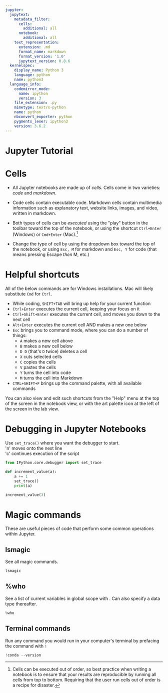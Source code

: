 ```yaml
---
jupyter:
  jupytext:
    metadata_filter:
      cells:
        additional: all
      notebook:
        additional: all
    text_representation:
      extension: .md
      format_name: markdown
      format_version: '1.0'
      jupytext_version: 0.8.6
  kernelspec:
    display_name: Python 3
    language: python
    name: python3
  language_info:
    codemirror_mode:
      name: ipython
      version: 3
    file_extension: .py
    mimetype: text/x-python
    name: python
    nbconvert_exporter: python
    pygments_lexer: ipython3
    version: 3.6.2
---
```


# Jupyter Tutorial


# Cells

- All Jupyter notebooks are made up of _cells_. Cells come in two varieties: _code_ and _markdown_.  

- Code cells contain executable code. Markdown cells contain multimedia information such as explanatory text, website links, images, and video, written in markdown.  

- Both types of cells can be _executed_ using the "play" button in the toolbar toward the top of the notebook, or using the shortcut `Ctrl+Enter` (Windows) or `Cmd+Enter` (Mac).[^1]

- Change the type of cell by using the dropdown box toward the top of the notebook, or using `Esc, M` for markdown and `Esc, Y` for code (that means pressing Escape _then_ M, etc.)

[^1]: Cells can be executed out of order, so best practice when writing a notebook is to ensure that your results are reproducible by running all cells from top to bottom. Requiring that the user run cells out of order is a recipe for disaster.


# Helpful shortcuts
All of the below commands are for Windows installations. Mac will likely substitute `Cmd` for `Ctrl`.
- While coding, `SHIFT+TAB` will bring up help for your current function
- `Ctrl+Enter` executes the current cell, keeping your focus on it
- `Ctrl+Shift+Enter` executes the current cell, and moves you down to the next cell
- `Alt+Enter` executes the current cell AND makes a new one below
- `Esc` brings you to command mode, where you can do a number of things:
    - `A` makes a new cell above
    - `B` makes a new cell below
    - `D D` (that's `D` twice) deletes a cell
    - `X` cuts selected cells
    - `C` copies the cells
    - `V` pastes the cells
    - `Y` turns the cell into code
    - `M` turns the cell into Markdown
- `CTRL+SHIFT+F` brings up the command palette, with all available commands

<div class="alert alert-block alert-info">
You can also view and edit such shortcuts from the "Help" menu at the top of the screen in the notebook view, or with the art palette icon at the left of the screen in the lab view.
</div>


# Debugging in Jupyter Notebooks
Use `set_trace()` where you want the debugger to start.<br>
'n' moves onto the next line<br>
'c' continues execution of the script

```python
from IPython.core.debugger import set_trace

def increment_value(a):
    a += 1
    set_trace()
    print(a)

increment_value(3)
```

# Magic commands
These are useful pieces of code that perform some common operations within Jupyter.


## lsmagic
See all magic commands.

```python
lsmagic
```

## %who
See a list of current variables in global scope with . Can also specify a data type thereafter.

```python
%who
```

## Terminal commands
Run any command you would run in your computer's terminal by prefacing the command with `!`

```python
!conda --version
```
